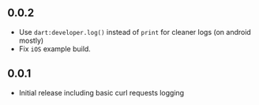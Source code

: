 ## 0.0.2

* Use `dart:developer.log()` instead of `print` for cleaner logs (on android mostly)
* Fix `iOS` example build.


## 0.0.1

* Initial release including basic curl requests logging
